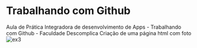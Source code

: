 # Trabalhando com Github
Aula de Prática Integradora de desenvolvimento de Apps - Trabalhando com Github - Faculdade Descomplica
Criação de uma página html com foto
![ex3](https://github.com/anahaiek/TrabcomGithubDescomplica/assets/88678265/db80d833-361c-4984-a40d-207a9000d69e)
